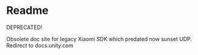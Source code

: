 # Readme
DEPRECATED!

Obsolete doc site for legacy Xiaomi SDK which predated now sunset UDP.
Redirect to docs.unity.com
